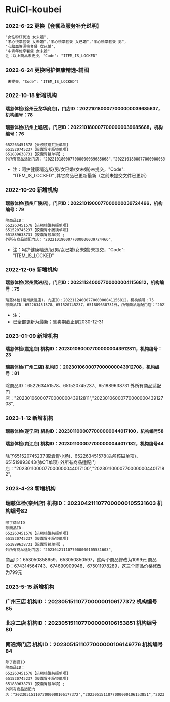# RuiCI-koubei

### 2022-6-22 更换【套餐及服务补充说明】
```html
"女性粉红优选 女未婚",
"孝心悦享套餐 女未婚","孝心悦享套餐 女已婚","孝心悦享套餐 男",
"心脑血管深筛套餐 女已婚",
"中青年优享套餐 女未婚"
注：以上商品未更换，"Code": "ITEM_IS_LOCKED"
```


### 2022-6-24 更换呵护健康精选-辅图

``` 未提交，"Code": "ITEM_IS_LOCKED"）```


### 2022-10-18 新增机构
#### 瑞慈体检(徐州云龙华府店)，门店ID：2022101800077000000039685637，机构编号：78
#### 瑞慈体检(杭州上城店)，门店ID：2022101800077000000039685668，机构编号：76
``` html
652263451578【头颅核磁共振单项】
651520745237【胶囊胃小肠镜单项】
651889638731【胶囊胃镜单项】;
外所有商品适配门店："2022101800077000000039685668","2022101800077000000039685637",
```
* 注：呵护健康精选版{男/女已婚/女未婚}未提交，"Code": "ITEM_IS_LOCKED" ,其它商品已更新最新（之前未提交文件已更新）



### 2022-10-20 新增机构
#### 瑞慈体检(扬州广陵店)，门店ID：2022101900077000000039724466，机构编号：79
```html
除商品ID：
652263451578【头颅核磁共振单项】
651520745237【胶囊胃小肠镜单项】
651889638731【胶囊胃镜单项】;
外所有商品适配门店："2022101900077000000039724466",
```
* 注：呵护健康精选版{男/女已婚/女未婚}未提交，"Code": "ITEM_IS_LOCKED" 



### 2022-12-05 新增机构
#### 瑞慈体检(常州武进店)，门店ID：2022112400077000000041156812，机构编号：75
```html
瑞慈体检(常州武进店)，门店ID：2022112400077000000041156812，机构编号：75
除商品ID：652263451578、651520745237、651889638731外，所有商品适配门店："2022112400077000000041156812",
```
* 注：
* 已全部更新为最新；售卖期截止到2030-12-31



### 2023-01-09 新增机构
#### 瑞慈体检(嘉定店)		机构ID：2023010600077000000043912811，机构编号：23
#### 瑞慈体检(广州二店)	机构ID：2023010600077000000043912708，机构编号：81
除商品ID：652263451578、651520745237、651889638731
外所有商品适配门店："2023010600077000000043912811","2023010600077000000043912708",


### 2023-1-12 新增机构
#### 瑞慈体检(遂宁店)		机构ID：2023011000077000000044017100，机构编号58
#### 瑞慈体检(内江店)		机构ID：2023011000077000000044017182，机构编号44
除了651520745237(胶囊胃小肠)、652263451578(头颅核磁单项)、651519893643(肺CT单项)
外所有商品适配门店："2023011000077000000044017100","2023011000077000000044017182",


### 2023-4-23 新增机构
### 瑞慈体检(泰州店)         机构ID：2023042111077000000105531603 机构编号82
```
除了商品ID 
除商品ID：
652263451578【头颅核磁共振单项】
651520745237【胶囊胃小肠镜单项】
651889638731【胶囊胃镜单项】;
外所有商品适配门店："2023042111077000000105531603",
```

商品ID：653050858659、653050850597，这两个商品修改为1099元
商品ID：674314564743、674690909948、675011978289，这三个商品价格修改为799元



### 2023-5-15 新增机构
### 广州三店                 机构ID：2023051511077000000106177372 机构编号 85
### 北京二店                 机构ID：2023051511077000000106153851 机构编号 80
### 南通海门店               机构ID：2023051511077000000106149776 机构编号 84

```
除了商品ID 
除商品ID：
652263451578【头颅核磁共振单项】
651520745237【胶囊胃小肠镜单项】
651889638731【胶囊胃镜单项】;
外所有商品适配门店："2023051511077000000106177372","2023051511077000000106153851","2023051511077000000106149776"